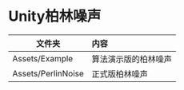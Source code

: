 # Unity柏林噪声

| 文件夹 | 内容 |
| ------------- |:-------------|
| Assets/Example | 算法演示版的柏林噪声 |
| Assets/PerlinNoise | 正式版柏林噪声 |
